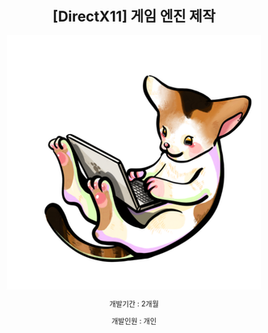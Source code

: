 <div align="center">

# [DirectX11] 게임 엔진 제작

![img](https://github.com/MYOMYO3/Images/blob/7eabf73bff2487ff49f1e53b964ee0c93fba9d30/yamyamcoding.PNG?raw=true)

개발기간 : 2개월

개발인원 : 개인

<br></br>
